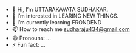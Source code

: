 - 👋 Hi, I’m UTTARAKAVATA SUDHAKAR.
- 👀 I’m interested in LEARING NEW THINGS.
- 🌱 I’m currently learning FRONDEND
- 📫 How to reach me sudharaju434@gmail.com
- 😄 Pronouns: ...
- ⚡ Fun fact: ...

<!---
sudha675/sudha675 is a ✨ special ✨ repository because its `README.md` (this file) appears on your GitHub profile.
You can click the Preview link to take a look at your changes.
--->
